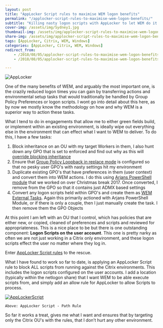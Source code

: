 ```yaml
---
layout: post
title: "AppLocker Script rules to maximise WEM logon benefits"
permalink: "/applocker-script-rules-to-maximise-wem-logon-benefits/"
subtitle: "Killing nasty logon scripts with AppLocker to let WEM do it's job"
cover-img: /assets/img/Sydney1.jpg
thumbnail-img: /assets/img/applocker-script-rules-to-maximise-wem-logon-benefits/AppLocker.png
share-img: /assets/img/applocker-script-rules-to-maximise-wem-logon-benefits/AppLocker.png
tags: [AppLocker, Citrix, WEM, Windows]
categories: [AppLocker, Citrix, WEM, Windows]
redirect_from: 
    - /2018/08/05/applocker-script-rules-to-maximise-wem-logon-benefits
    - /2018/08/05/applocker-script-rules-to-maximise-wem-logon-benefits/

---
```


![AppLocker]({{site.baseurl}}/assets/img/applocker-script-rules-to-maximise-wem-logon-benefits/AppLocker.png)

One of the many benefits of WEM, and arguably the most important one, is the crazily reduced logon times you can gain by transferring actions and environmental setup tasks that would traditionally be handled by Group Policy Preferences or logon scripts. I wont go into detail about this here, as by now we mostly know the methodology on how and why WEM is a superior way to action these tasks.

What I tend to do in engagements that allow me to either green fields build, or implement within an existing environment, is ideally wipe out everything else in the environment that can effect what I want to WEM to deliver. To do this, I have a few tasks:

1.  Block inheritance on an OU with my target Workers in them, I also hunt down any GPO that is set to enforced and find out why as this will [override blocking inheritance](https://blogs.technet.microsoft.com/grouppolicy/2009/12/18/tales-from-the-community-enforced-vs-block-inheritance/)
2.  Ensure that [Group Policy Loopback in replace mode](https://blogs.technet.microsoft.com/askds/2013/02/08/circle-back-to-loopback/) is configured so that no pesky user GPO's with nasty settings hit my environment
3.  Duplicate existing GPO's that have preferences in them (user context) and convert them into WEM actions. I do this using [Arjans PowerShell module](https://msfreaks.wordpress.com/2018/01/08/powershell-module-for-citrix-wem-part-3-environmentalsettings-and-microsoftusvsettings-from-gpo-and-much-much-more/) that we worked on over Christmas break 2017\. Once converted, I remove from the GPO so that it contains just ADMX based settings
4.  Convert any logon scripts held within GPO's and create them as [WEM External Tasks](https://docs.citrix.com/en-us/workspace-environment-management/current-release/user-interface-description/actions/external-tasks.html). Again this primarily actioned with Arjans PowerShell Module, or if there is only a couple, then I just manually create the task. I then remove them the GPO Objects

At this point I am left with an OU that I control, which has policies that are either new, or copied, cleaned of preferences and scripts and reviewed for appropriateness. This is a nice place to be but there is one outstanding component: **Logon Scripts on the user account**. This one is pretty narky as often we are not just working in a Citrix only environment, and these logon scripts effect the user no matter where they log in.

Enter [AppLocker Script rules](https://docs.microsoft.com/en-us/windows/security/threat-protection/windows-defender-application-control/applocker/script-rules-in-applocker) to the rescue.

What I have found to work so far to date, is applying an AppLocker Script rule to block ALL scripts from running against the Citrix environments. This includes the logon scripts configured on the user accounts. I add a location (typically within the netlogon share) that I want WEM to be able execute scripts from, and simply add an allow rule for AppLocker to allow Scripts to process.

[![AppLockerScript]({{site.baseurl}}/assets/img/applocker-script-rules-to-maximise-wem-logon-benefits/AppLockerScript.png)]({{site.baseurl}}/assets/img/applocker-script-rules-to-maximise-wem-logon-benefits/AppLockerScript.png)

    Above: AppLocker Script - Path Rule

So far it works a treat, gives me what I want and ensures that by targeting only the Citrix OU's with the rules, that I don’t hurt any other environment.